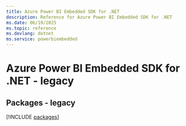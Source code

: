 ```yaml
---
title: Azure Power BI Embedded SDK for .NET
description: Reference for Azure Power BI Embedded SDK for .NET
ms.date: 06/19/2025
ms.topic: reference
ms.devlang: dotnet
ms.service: powerbiembedded
---
```

# Azure Power BI Embedded SDK for .NET - legacy
## Packages - legacy
[!INCLUDE [packages](power-bi-embedded-index.md)]